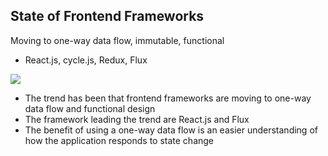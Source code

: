 ## State of Frontend Frameworks

Moving to one-way data flow, immutable, functional

* React.js, cycle.js, Redux, Flux <!-- .element: class="fragment" data-fragment-index="1" -->

![](resources/1way.png) <!-- .element: class="fragment" data-fragment-index="2" -->

<aside class="notes">
  <ul>
    <li>The trend has been that frontend frameworks are moving to  one-way data flow and functional design</li>
    <li>The framework leading the trend are React.js and Flux</li>
    <li>The benefit of using a one-way data flow is an easier understanding of how the application responds to state change</li>
  </ul>
</aside>
